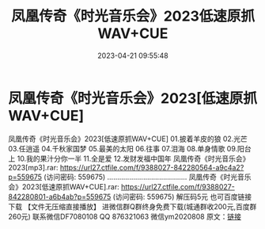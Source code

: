 ﻿---
title: 凤凰传奇《时光音乐会》2023低速原抓WAV+CUE
date: 2023-04-21 09:55:48
categories: 新碟专辑、稀有等精品
tags: 华语中文
---
# 凤凰传奇《时光音乐会》2023[低速原抓WAV+CUE]

凤凰传奇《时光音乐会》2023[低速原抓WAV+CUE]
01.披着羊皮的狼
02.光芒
03.任逍遥
04.千秋家国梦
05.最美的太阳
06.往事
07.泪海
08.单身情歌
09.阳台上
10.我的果汁分你一半
11.全是爱
12.发财发福中国年
凤凰传奇《时光音乐会》2023[mp3].rar: https://url27.ctfile.com/f/9388027-842280564-a9c4a2?p=559675
(访问密码: 559675)
........................................
凤凰传奇《时光音乐会》2023[低速原抓WAV+CUE].rar: https://url27.ctfile.com/f/9388027-842280801-a6b4ab?p=559675
(访问密码: 559675)
解压码5元
也可百度链接下载 【文件无压缩直接播放】
进微信群Q群终身免费下载(城通群收200元,百度群260元)
联系微信DF7080108 QQ 876321063
微信ym2020808
原文：[链接](https://blog.sina.com.cn/s/blog_1647c7e76010311ji.html)